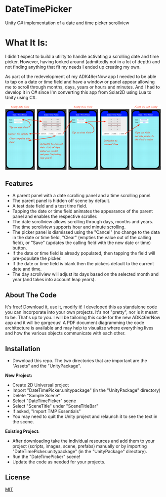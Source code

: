 # DateTimePicker
Unity C# implementation of a date and time picker scrollview

# What It Is:

I didn't expect to build a utility to handle activating a scrolling date and time picker. However, having looked around (admittedly not in a lot of depth) and not finding anything that fit my needs I ended up creating my own.

As part of the redevelopment of my ADK46erNow app I needed to be able to tap on a date or time field and have a window or panel appear allowing me to scroll through months, days, years or hours and minutes. And I had to develop it in C# since I'm converting this app from Solar2D using Lua to Unity using C#.

![image](docs/picker_screens.png)

## Features

<ul>
<li>A parent panel with a date scrolling panel and a time scrolling panel.</li>
<li>The parent panel is hidden off scene by default.</li>
<li>A test date field and a test time field.</li>
<li>Tapping the date or time field animates the appearance of the parent panel and enables the respective scroller.</li>
<li>The date scrollview allows scrolling through days, months and years. The time scrollview supports hour and minute scrolling.</li>
<li>The picker panel is dismissed using the "Cancel" (no change to the data in the date or time field, "Clear" (empties the value out of the calling field), or "Save" (updates the calling field with the new date or time) button.</li>
<li>If the date or time field is already populated, then tapping the field will pre-populate the picker.</li>
<li>If the date or time field is blank then the pickers default to the current date and time.</li>
<li>The day scrollview will adjust its days based on the selected month and year (and takes into account leap years).</li>
</ul>

## About The Code

It's free! Download it, use it, modify it!
I developed this as standalone code you can incorporate into your own projects. It's not "pretty", nor is it meant to be. That's up to you. I will be tailoring this code for the new ADK46erNow app and it will be gorgeous!
A PDF document diagramming the code architecture is available and may help to visualize where everything lives and how the various objects communicate with each other.

## Installation

* Download this repo. The two directories that are important are the "Assets" and the "UnityPackage".
  
__New Project:__
* Create 2D Universal project
* Import "DateTimePicker.unitypackage" (in the "UnityPackage" directory)
* Delete "Sample Scene"
* Select "DateTimePicker" scene
* Select "SceneTitle" under "SceneTitleBar"
* If asked, "Import TMP Essentials"
* You may need to quit the Unity project and relaunch it to see the text in the scene.
  
__Existing Project:__
* After downloading take the individual resources and add them to your project (scripts, images, scene, prefabs) manually or by importing "DateTimePicker.unitypackage" (in the "UnityPackage" directory).
* Run the "DateTimePicker" scene!
* Update the code as needed for your projects.

## License

[MIT](https://choosealicense.com/licenses/mit/)
